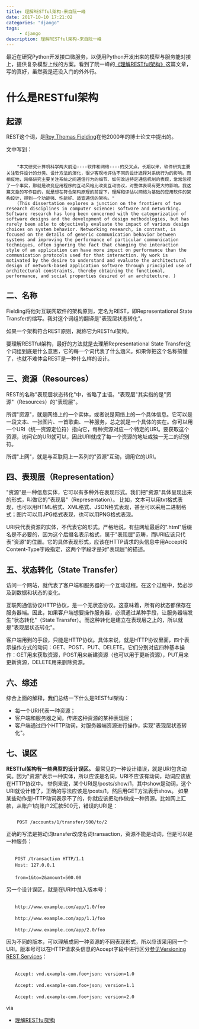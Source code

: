 ```yaml
---
title: 理解RESTful架构-来自阮一峰
date: 2017-10-10 17:21:02 
categories: "django" 
tags: 
     - django
description: 理解RESTful架构-来自阮一峰
---
```

最近在研究Python开发接口微服务，以便用Python开发出来的模型与服务能对接上，提供复杂模型上线的方案。看到了阮一峰的[《理解RESTful架构》](http://www.ruanyifeng.com/blog/2011/09/restful)这篇文章，写的真好，虽然我是还没入门的外外行。

# 什么是RESTful架构
## 起源
REST这个词，是[Roy Thomas Fielding](http://en.wikipedia.org/wiki/Roy_Fielding)在他2000年的博士论文中提出的。

文中写到：

```

	"本文研究计算机科学两大前沿----软件和网络----的交叉点。长期以来，软件研究主要关注软件设计的分类、设计方法的演化，很少客观地评估不同的设计选择对系统行为的影响。而相反地，网络研究主要关注系统之间通信行为的细节、如何改进特定通信机制的表现，常常忽视了一个事实，那就是改变应用程序的互动风格比改变互动协议，对整体表现有更大的影响。我这篇文章的写作目的，就是想在符合架构原理的前提下，理解和评估以网络为基础的应用软件的架构设计，得到一个功能强、性能好、适宜通信的架构。"
	(This dissertation explores a junction on the frontiers of two research disciplines in computer science: software and networking. Software research has long been concerned with the categorization of software designs and the development of design methodologies, but has rarely been able to objectively evaluate the impact of various design choices on system behavior. Networking research, in contrast, is focused on the details of generic communication behavior between systems and improving the performance of particular communication techniques, often ignoring the fact that changing the interaction style of an application can have more impact on performance than the communication protocols used for that interaction. My work is motivated by the desire to understand and evaluate the architectural design of network-based application software through principled use of architectural constraints, thereby obtaining the functional, performance, and social properties desired of an architecture. )
```

## 二、名称
Fielding将他对互联网软件的架构原则，定名为REST，即Representational State Transfer的缩写。我对这个词组的翻译是"表现层状态转化"。

如果一个架构符合REST原则，就称它为RESTful架构。

要理解RESTful架构，最好的方法就是去理解Representational State Transfer这个词组到底是什么意思，它的每一个词代表了什么涵义。如果你把这个名称搞懂了，也就不难体会REST是一种什么样的设计。

## 三、资源（Resources）
REST的名称"表现层状态转化"中，省略了主语。"表现层"其实指的是"资源"（Resources）的"表现层"。

所谓"资源"，就是网络上的一个实体，或者说是网络上的一个具体信息。它可以是一段文本、一张图片、一首歌曲、一种服务，总之就是一个具体的实在。你可以用一个URI（统一资源定位符）指向它，每种资源对应一个特定的URI。要获取这个资源，访问它的URI就可以，因此URI就成了每一个资源的地址或独一无二的识别符。

所谓"上网"，就是与互联网上一系列的"资源"互动，调用它的URI。

## 四、表现层（Representation）
"资源"是一种信息实体，它可以有多种外在表现形式。我们把"资源"具体呈现出来的形式，叫做它的"表现层"（Representation）。
比如，文本可以用txt格式表现，也可以用HTML格式、XML格式、JSON格式表现，甚至可以采用二进制格式；图片可以用JPG格式表现，也可以用PNG格式表现。

URI只代表资源的实体，不代表它的形式。严格地说，有些网址最后的".html"后缀名是不必要的，因为这个后缀名表示格式，属于"表现层"范畴，而URI应该只代表"资源"的位置。它的具体表现形式，应该在HTTP请求的头信息中用Accept和Content-Type字段指定，这两个字段才是对"表现层"的描述。

## 五、状态转化（State Transfer）
访问一个网站，就代表了客户端和服务器的一个互动过程。在这个过程中，势必涉及到数据和状态的变化。

互联网通信协议HTTP协议，是一个无状态协议。这意味着，所有的状态都保存在服务器端。因此，如果客户端想要操作服务器，必须通过某种手段，让服务器端发生"状态转化"（State Transfer）。而这种转化是建立在表现层之上的，所以就是"表现层状态转化"。

客户端用到的手段，只能是HTTP协议。具体来说，就是HTTP协议里面，四个表示操作方式的动词：GET、POST、PUT、DELETE。它们分别对应四种基本操作：GET用来获取资源，POST用来新建资源（也可以用于更新资源），PUT用来更新资源，DELETE用来删除资源。

## 六、综述
综合上面的解释，我们总结一下什么是RESTful架构：

* 每一个URI代表一种资源；
* 客户端和服务器之间，传递这种资源的某种表现层；
* 客户端通过四个HTTP动词，对服务器端资源进行操作，实现"表现层状态转化"。

## 七、误区
**RESTful架构有一些典型的设计误区。**
最常见的一种设计错误，就是URI包含动词。因为"资源"表示一种实体，所以应该是名词，URI不应该有动词，动词应该放在HTTP协议中。
举例来说，某个URI是/posts/show/1，其中show是动词，这个URI就设计错了，正确的写法应该是/posts/1，然后用GET方法表示show。
如果某些动作是HTTP动词表示不了的，你就应该把动作做成一种资源。比如网上汇款，从账户1向账户2汇款500元，错误的URI是：
```

	POST /accounts/1/transfer/500/to/2
```
正确的写法是把动词transfer改成名词transaction，资源不能是动词，但是可以是一种服务：
```

　　POST /transaction HTTP/1.1
　　Host: 127.0.0.1
　　
　　from=1&to=2&amount=500.00
```


另一个设计误区，就是在URI中加入版本号：

```

　　http://www.example.com/app/1.0/foo

　　http://www.example.com/app/1.1/foo

　　http://www.example.com/app/2.0/foo
```

因为不同的版本，可以理解成同一种资源的不同表现形式，所以应该采用同一个URI。版本号可以在HTTP请求头信息的Accept字段中进行区分[参见Versioning REST Services](http://www.informit.com/articles/article.aspx?p=1566460)：
```

　　Accept: vnd.example-com.foo+json; version=1.0

　　Accept: vnd.example-com.foo+json; version=1.1

　　Accept: vnd.example-com.foo+json; version=2.0
```

via 
* [理解RESTful架构](http://www.ruanyifeng.com/blog/2011/09/restful)
